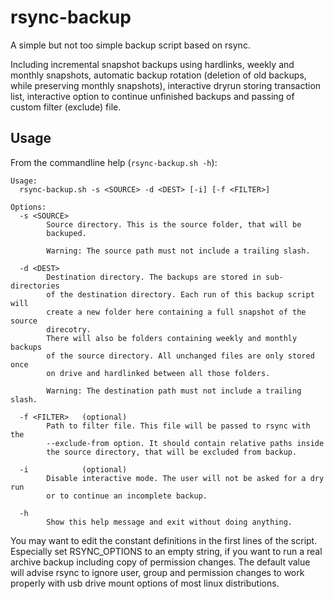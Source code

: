 # rsync-backup

A simple but not too simple backup script based on rsync.

Including incremental snapshot backups using hardlinks, weekly and monthly snapshots, automatic backup rotation
(deletion of old backups, while preserving monthly snapshots), interactive dryrun storing transaction list, interactive
option to continue unfinished backups and passing of custom filter (exclude) file.

## Usage

From the commandline help (`rsync-backup.sh -h`):

```
Usage:
  rsync-backup.sh -s <SOURCE> -d <DEST> [-i] [-f <FILTER>]

Options:
  -s <SOURCE>
        Source directory. This is the source folder, that will be
        backuped.
        
        Warning: The source path must not include a trailing slash.
  
  -d <DEST>
        Destination directory. The backups are stored in sub-directories
        of the destination directory. Each run of this backup script will
        create a new folder here containing a full snapshot of the source
        direcotry.
        There will also be folders containing weekly and monthly backups
        of the source directory. All unchanged files are only stored once
        on drive and hardlinked between all those folders.
        
        Warning: The destination path must not include a trailing slash.
  
  -f <FILTER>   (optional)
        Path to filter file. This file will be passed to rsync with the
        --exclude-from option. It should contain relative paths inside
        the source directory, that will be excluded from backup.
    
  -i            (optional)
        Disable interactive mode. The user will not be asked for a dry run
        or to continue an incomplete backup.
        
  -h
        Show this help message and exit without doing anything.
```

You may want to edit the constant definitions in the first lines of the script. Especially set RSYNC_OPTIONS to an empty string, if you want to run a real archive backup including copy of permission changes. The default value will advise rsync to ignore user, group and permission changes to work properly with usb drive mount options of most linux distributions.
